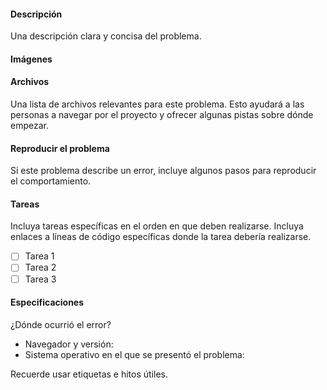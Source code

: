#### Descripción
Una descripción clara y concisa del problema.

#### Imágenes


#### Archivos
Una lista de archivos relevantes para este problema. Esto ayudará a las personas a navegar por el proyecto y ofrecer algunas pistas sobre dónde empezar.

#### Reproducir el problema
Si este problema describe un error, incluye algunos pasos para reproducir el comportamiento.

#### Tareas
Incluya tareas específicas en el orden en que deben realizarse. Incluya enlaces a líneas de código específicas donde la tarea debería realizarse.
- [ ] Tarea 1
- [ ] Tarea 2
- [ ] Tarea 3

#### Especificaciones
¿Dónde ocurrió el error?
- Navegador y versión:
- Sistema operativo en el que se presentó el problema:

Recuerde usar etiquetas e hitos útiles.
